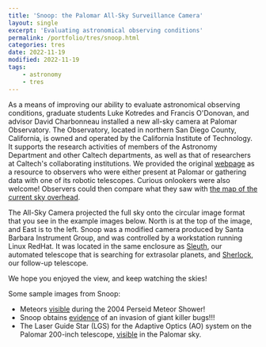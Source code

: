 ```yaml
---
title: 'Snoop: the Palomar All-Sky Surveillance Camera'
layout: single
excerpt: 'Evaluating astronomical observing conditions'
permalink: /portfolio/tres/snoop.html
categories: tres
date: 2022-11-19
modified: 2022-11-19
tags:
    - astronomy
    - tres
---
```


<!-- textlint-disable no-dead-link -->
<!-- textlint-disable unexpanded-acronym -->

As a means of improving our ability to evaluate astronomical observing conditions,
graduate students Luke Kotredes and Francis O'Donovan, and advisor David Charbonneau
installed a new all-sky camera at Palomar Observatory.
The Observatory, located in northern San Diego County, California,
is owned and operated by the California Institute of Technology.
It supports the research activities of members of the Astronomy Department and other Caltech departments,
as well as that of researchers at Caltech's collaborating institutions.
We provided the original [webpage](https://web.archive.org/web/20060907193341/http://snoop.palomar.caltech.edu/)
as a resource to observers who were either present at Palomar or gathering data with one of its robotic telescopes.
Curious onlookers were also welcome!
Observers could then compare what they saw with
[the map of the current sky overhead](https://www.fourmilab.ch/cgi-bin/uncgi/Yoursky?date=0&utc=1998%2F02%2F06+12%3A42%3A40&jd=2450851.02963&lat=33%B021%2722%22&ns=North&lon=116%B051%2747%22&ew=West&coords=on&moonp=on&deep=on&deepm=2.5&consto=on&constn=on&limag=5.5&starn=on&starnm=2.0&starb=on&starbm=2.5&imgsize=640&scheme=0&elements=).

The All-Sky Camera projected the full sky onto the circular image format that you see in the example images below.
North is at the top of the image, and East is to the left.
Snoop was a modified camera produced by Santa Barbara Instrument Group,
and was controlled by a workstation running Linux RedHat.
It was located in the same enclosure as [Sleuth](https://proinsias.github.io/portfolio/tres/sleuth.html),
our automated telescope that is searching for extrasolar planets,
and [Sherlock](https://proinsias.github.io/portfolio/tres/sherlock.html), our follow-up telescope.

We hope you enjoyed the view, and keep watching the skies!

Some sample images from Snoop:

* Meteors [visible](/assets/images/meteor.gif) during the 2004 Perseid Meteor Shower!
* Snoop obtains [evidence](/assets/images/invasion.gif) of an invasion of giant killer bugs!!!
* The Laser Guide Star (LGS) for the Adaptive Optics (AO) system on the Palomar 200-inch telescope,
  [visible](/assets/images/lgs.gif) in the Palomar sky.
